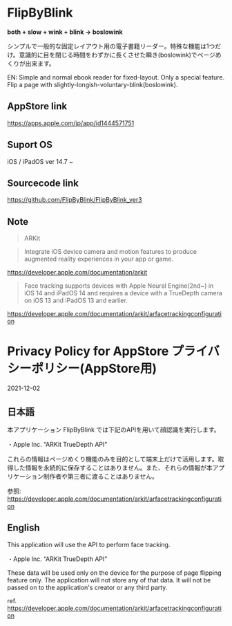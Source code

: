 # FlipByBlink


__both + slow + wink + blink → boslowink__


シンプルで一般的な固定レイアウト用の電子書籍リーダー。特殊な機能は1つだけ。意識的に目を閉じる時間をわずかに長くさせた瞬き(boslowink)でページめくりが出来ます。

EN: Simple and normal ebook reader for fixed-layout. Only a special feature. Flip a page with slightly-longish-voluntary-blink(boslowink).


## AppStore link

https://apps.apple.com/jp/app/id1444571751


## Suport OS

iOS / iPadOS ver 14.7 ~


## Sourcecode link

https://github.com/FlipByBlink/FlipByBlink_ver3


## Note

> ARKit

> Integrate iOS device camera and motion features to produce augmented reality experiences in your app or game.

https://developer.apple.com/documentation/arkit

> Face tracking supports devices with Apple Neural Engine(2nd~) in iOS 14 and iPadOS 14 and requires a device with a TrueDepth camera on iOS 13 and iPadOS 13 and earlier.

https://developer.apple.com/documentation/arkit/arfacetrackingconfiguration


# Privacy Policy for AppStore プライバシーポリシー(AppStore用)

2021-12-02

## 日本語

本アプリケーション FlipByBlink では下記のAPIを用いて顔認識を実行します。

・Apple Inc. “ARKit TrueDepth API”

これらの情報はページめくり機能のみを目的として端末上だけで活用します。取得した情報を永続的に保存することはありません。また、それらの情報が本アプリケーション制作者や第三者に渡ることはありません。

参照: https://developer.apple.com/documentation/arkit/arfacetrackingconfiguration

## English

This application will use the API to perform face tracking.

・Apple Inc. “ARKit TrueDepth API”

These data will be used only on the device for the purpose of page flipping feature only. The application will not store any of that data. It will not be passed on to the application's creator or any third party.

ref. https://developer.apple.com/documentation/arkit/arfacetrackingconfiguration
